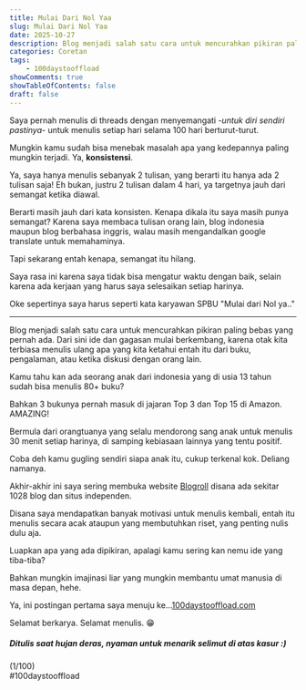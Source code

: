 ```yaml
---
title: Mulai Dari Nol Yaa
slug: Mulai Dari Nol Yaa
date: 2025-10-27
description: Blog menjadi salah satu cara untuk mencurahkan pikiran paling bebas yang pernah ada. Dari sini ide dan gagasan mulai berkembang
categories: Coretan
tags: 
    - 100daystooffload
showComments: true
showTableOfContents: false
draft: false
---
```

Saya pernah menulis di threads dengan menyemangati -*untuk diri sendiri pastinya*- untuk menulis setiap hari selama 100 hari berturut-turut.

Mungkin kamu sudah bisa menebak masalah apa yang kedepannya paling mungkin terjadi. Ya, **konsistensi**.

Ya, saya hanya menulis sebanyak 2 tulisan, yang berarti itu hanya ada 2 tulisan saja! 
Eh bukan, justru 2 tulisan dalam 4 hari, ya targetnya jauh dari semangat ketika diawal.

Berarti masih jauh dari kata konsisten. Kenapa dikala itu saya masih punya semangat? Karena saya membaca tulisan orang lain, blog indonesia maupun blog berbahasa inggris, walau masih mengandalkan google translate untuk memahaminya.

Tapi sekarang entah kenapa, semangat itu hilang.

Saya rasa ini karena saya tidak bisa mengatur waktu dengan baik, selain karena ada kerjaan yang harus saya selesaikan setiap harinya.

Oke sepertinya saya harus seperti kata karyawan SPBU "Mulai dari Nol ya.." 
***
Blog menjadi salah satu cara untuk mencurahkan pikiran paling bebas yang pernah ada. Dari sini ide dan gagasan mulai berkembang, karena otak kita terbiasa menulis ulang apa yang kita ketahui entah itu dari buku, pengalaman, atau ketika diskusi dengan orang lain.

Kamu tahu kan ada seorang anak dari indonesia yang di usia 13 tahun sudah bisa menulis 80+ buku?

Bahkan 3 bukunya pernah masuk di jajaran Top 3 dan Top 15 di Amazon. AMAZING!

Bermula dari orangtuanya yang selalu mendorong sang anak untuk menulis 30 menit setiap harinya, di samping kebiasaan lainnya yang tentu positif.

Coba deh kamu gugling sendiri siapa anak itu, cukup terkenal kok. Deliang namanya.

Akhir-akhir ini saya sering membuka website [Blogroll](https://blogroll.org) disana ada sekitar 1028 blog dan situs independen.

Disana saya mendapatkan banyak motivasi untuk menulis kembali, entah itu menulis secara acak ataupun yang membutuhkan riset, yang penting nulis dulu aja.

Luapkan apa yang ada dipikiran, apalagi kamu sering kan nemu ide yang tiba-tiba?

Bahkan mungkin imajinasi liar yang mungkin membantu umat manusia di masa depan, hehe.

Ya, ini postingan pertama saya menuju ke...[100daystooffload.com](https://100daystooffload.com)

Selamat berkarya. Selamat menulis. 😁

##### *Ditulis saat hujan deras, nyaman untuk menarik selimut di atas kasur :)* 

(1/100)\
#100daystooffload 